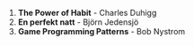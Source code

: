 
1. **The Power of Habit** - Charles Duhigg
1. **En perfekt natt** - Björn Jedensjö
1. **Game Programming Patterns** - Bob Nystrom

